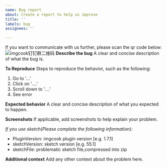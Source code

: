 ```yaml
---
name: Bug report
about: Create a report to help us improve
title: ''
labels: bug
assignees: ''

---
```


If you want to communicate with us further, please scan the qr code below:
![imgcook钉钉群二维码](https://img.alicdn.com/imgextra/i1/O1CN01wdZQKG1MZgdOGthQa_!!6000000001449-2-tps-956-1309.png)
**Describe the bug**
A clear and concise description of what the bug is.

**To Reproduce**
Steps to reproduce the behavior, such as the following:
1. Go to '...'
2. Click on '....'
3. Scroll down to '....'
4. See error

**Expected behavior**
A clear and concise description of what you expected to happen.

**Screenshots**
If applicable, add screenshots to help explain your problem.

*If you use sketch(Please complete the following information):*
 - PluginVersion: imgcook plugin version [e.g. 1.7.1]
 - sketchVersion: sketch version [e.g. 55.1]
 - sketchFile: problematic sketch file,compressed into zip

**Additional context**
Add any other context about the problem here.
